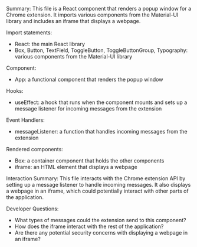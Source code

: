 Summary:
This file is a React component that renders a popup window for a Chrome extension. It imports various components from the Material-UI library and includes an iframe that displays a webpage.

Import statements:
- React: the main React library
- Box, Button, TextField, ToggleButton, ToggleButtonGroup, Typography: various components from the Material-UI library

Component:
- App: a functional component that renders the popup window

Hooks:
- useEffect: a hook that runs when the component mounts and sets up a message listener for incoming messages from the extension

Event Handlers:
- messageListener: a function that handles incoming messages from the extension

Rendered components:
- Box: a container component that holds the other components
- iframe: an HTML element that displays a webpage

Interaction Summary:
This file interacts with the Chrome extension API by setting up a message listener to handle incoming messages. It also displays a webpage in an iframe, which could potentially interact with other parts of the application.

Developer Questions:
- What types of messages could the extension send to this component?
- How does the iframe interact with the rest of the application?
- Are there any potential security concerns with displaying a webpage in an iframe?